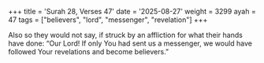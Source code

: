 +++
title = 'Surah 28, Verses 47'
date = '2025-08-27'
weight = 3299
ayah = 47
tags = ["believers", "lord", "messenger", "revelation"]
+++

Also so they would not say, if struck by an affliction for what their hands have done: “Our Lord! If only You had sent us a messenger, we would have followed Your revelations and become believers.”
